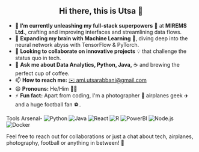 <h2 align="center">Hi there, this is Utsa 👋</h2>

- 🔭 **I’m currently unleashing my full-stack superpowers** 🚀 at **MIREMS Ltd.**, crafting and improving interfaces and streamlining data flows.
- 🌱 **Expanding my brain with Machine Learning** 🧠, diving deep into the neural network abyss with TensorFlow & PyTorch.
- 👯 **Looking to collaborate on innovative projects** 💡 that challenge the status quo in tech.
- 💬 **Ask me about Data Analytics, Python, Java,** ☕ and brewing the perfect cup of coffee.
- 📫 **How to reach me:** [✉️ ami.utsarabbani@gmail.com](mailto:ami.utsarabbani@gmail.com)
- 😄 **Pronouns:** He/Him 🙋‍♂️
- ⚡ **Fun fact:** Apart from coding, I'm a photographer 📸 airplanes geek ✈️ and a huge football fan ⚽..

Tools Arsenal-
![Python](https://img.shields.io/badge/-Python-3776AB?style=flat-square&logo=python&logoColor=white)
![Java](https://img.shields.io/badge/-Java-007396?style=flat-square&logo=java&logoColor=white)
![React](https://img.shields.io/badge/-React-61DAFB?style=flat-square&logo=react&logoColor=black)
![R](https://img.shields.io/badge/-R-276DC3?style=flat-square&logo=r&logoColor=white)
![PowerBI](https://img.shields.io/badge/-Power%20BI-F2C811?style=flat-square&logo=powerbi&logoColor=black)
![Node.js](https://img.shields.io/badge/-Node.js-339933?style=flat-square&logo=nodedotjs&logoColor=white)
![Docker](https://img.shields.io/badge/-Docker-2496ED?style=flat-square&logo=docker&logoColor=white)



Feel free to reach out for collaborations or just a chat about tech, airplanes, photography, football or anything in between! 🌟

